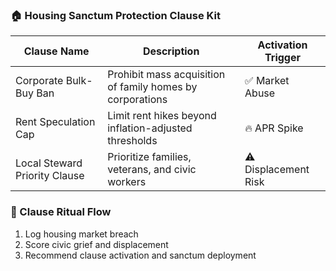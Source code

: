 ### 🏠 Housing Sanctum Protection Clause Kit

| Clause Name                  | Description                                               | Activation Trigger |
|------------------------------|-----------------------------------------------------------|---------------------|
| Corporate Bulk-Buy Ban       | Prohibit mass acquisition of family homes by corporations | ✅ Market Abuse  
| Rent Speculation Cap         | Limit rent hikes beyond inflation-adjusted thresholds     | 🔥 APR Spike  
| Local Steward Priority Clause| Prioritize families, veterans, and civic workers          | ⚠️ Displacement Risk  

### 🔄 Clause Ritual Flow
1. Log housing market breach  
2. Score civic grief and displacement  
3. Recommend clause activation and sanctum deployment
